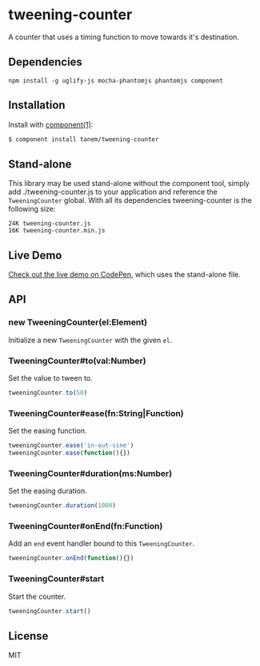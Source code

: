 # tweening-counter

A counter that uses a timing function to move towards it's destination.

## Dependencies

```
npm install -g uglify-js mocha-phantomjs phantomjs component
```

## Installation

Install with [component(1)](http://component.io):

```sh
$ component install tanem/tweening-counter
```

## Stand-alone

This library may be used stand-alone without the component tool, simply add ./tweening-counter.js to your application and reference the `TweeningCounter` global. With all its dependencies tweening-counter is the following size:

```
24K tweening-counter.js
16K tweening-counter.min.js
```

## Live Demo

[Check out the live demo on CodePen](http://codepen.io/tanem/pen/AaxDd), which uses the stand-alone file.

## API

### new TweeningCounter(el:Element)

Initialize a new `TweeningCounter` with the given `el`.

### TweeningCounter#to(val:Number)

Set the value to tween to.

```js
tweeningCounter.to(50)
```

### TweeningCounter#ease(fn:String|Function)

Set the easing function.

```js
tweeningCounter.ease('in-out-sine')
tweeningCounter.ease(function(){})
```

### TweeningCounter#duration(ms:Number)

Set the easing duration.

```js
tweeningCounter.duration(1000)
```

### TweeningCounter#onEnd(fn:Function)

Add an `end` event handler bound to this `TweeningCounter`.

```js
tweeningCounter.onEnd(function(){})
```

### TweeningCounter#start

Start the counter.

```js
tweeningCounter.start()
```

## License

MIT
